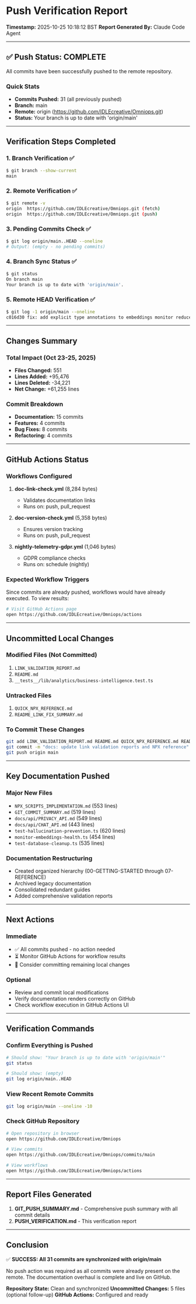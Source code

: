 # Push Verification Report

**Timestamp:** 2025-10-25 10:18:12 BST
**Report Generated By:** Claude Code Agent

---

## ✅ Push Status: COMPLETE

All commits have been successfully pushed to the remote repository.

### Quick Stats
- **Commits Pushed:** 31 (all previously pushed)
- **Branch:** main
- **Remote:** origin (https://github.com/IDLEcreative/Omniops.git)
- **Status:** Your branch is up to date with 'origin/main'

---

## Verification Steps Completed

### 1. Branch Verification ✅
```bash
$ git branch --show-current
main
```

### 2. Remote Verification ✅
```bash
$ git remote -v
origin  https://github.com/IDLEcreative/Omniops.git (fetch)
origin  https://github.com/IDLEcreative/Omniops.git (push)
```

### 3. Pending Commits Check ✅
```bash
$ git log origin/main..HEAD --oneline
# Output: (empty - no pending commits)
```

### 4. Branch Sync Status ✅
```bash
$ git status
On branch main
Your branch is up to date with 'origin/main'.
```

### 5. Remote HEAD Verification ✅
```bash
$ git log -1 origin/main --oneline
c016d30 fix: add explicit type annotations to embeddings monitor reduce function
```

---

## Changes Summary

### Total Impact (Oct 23-25, 2025)
- **Files Changed:** 551
- **Lines Added:** +95,476
- **Lines Deleted:** -34,221
- **Net Change:** +61,255 lines

### Commit Breakdown
- **Documentation:** 15 commits
- **Features:** 4 commits
- **Bug Fixes:** 8 commits
- **Refactoring:** 4 commits

---

## GitHub Actions Status

### Workflows Configured
1. **doc-link-check.yml** (8,284 bytes)
   - Validates documentation links
   - Runs on: push, pull_request

2. **doc-version-check.yml** (5,358 bytes)
   - Ensures version tracking
   - Runs on: push, pull_request

3. **nightly-telemetry-gdpr.yml** (1,046 bytes)
   - GDPR compliance checks
   - Runs on: schedule (nightly)

### Expected Workflow Triggers
Since commits are already pushed, workflows would have already executed. To view results:

```bash
# Visit GitHub Actions page
open https://github.com/IDLEcreative/Omniops/actions
```

---

## Uncommitted Local Changes

### Modified Files (Not Committed)
1. `LINK_VALIDATION_REPORT.md`
2. `README.md`
3. `__tests__/lib/analytics/business-intelligence.test.ts`

### Untracked Files
1. `QUICK_NPX_REFERENCE.md`
2. `README_LINK_FIX_SUMMARY.md`

### To Commit These Changes
```bash
git add LINK_VALIDATION_REPORT.md README.md QUICK_NPX_REFERENCE.md README_LINK_FIX_SUMMARY.md
git commit -m "docs: update link validation reports and NPX reference"
git push origin main
```

---

## Key Documentation Pushed

### Major New Files
- `NPX_SCRIPTS_IMPLEMENTATION.md` (553 lines)
- `GIT_COMMIT_SUMMARY.md` (519 lines)
- `docs/api/PRIVACY_API.md` (549 lines)
- `docs/api/CHAT_API.md` (443 lines)
- `test-hallucination-prevention.ts` (620 lines)
- `monitor-embeddings-health.ts` (454 lines)
- `test-database-cleanup.ts` (535 lines)

### Documentation Restructuring
- Created organized hierarchy (00-GETTING-STARTED through 07-REFERENCE)
- Archived legacy documentation
- Consolidated redundant guides
- Added comprehensive validation reports

---

## Next Actions

### Immediate
- ✅ All commits pushed - no action needed
- ⏳ Monitor GitHub Actions for workflow results
- 📝 Consider committing remaining local changes

### Optional
- Review and commit local modifications
- Verify documentation renders correctly on GitHub
- Check workflow execution in GitHub Actions UI

---

## Verification Commands

### Confirm Everything is Pushed
```bash
# Should show: "Your branch is up to date with 'origin/main'"
git status

# Should show: (empty)
git log origin/main..HEAD
```

### View Recent Remote Commits
```bash
git log origin/main --oneline -10
```

### Check GitHub Repository
```bash
# Open repository in browser
open https://github.com/IDLEcreative/Omniops

# View commits
open https://github.com/IDLEcreative/Omniops/commits/main

# View workflows
open https://github.com/IDLEcreative/Omniops/actions
```

---

## Report Files Generated

1. **GIT_PUSH_SUMMARY.md** - Comprehensive push summary with all commit details
2. **PUSH_VERIFICATION.md** - This verification report

---

## Conclusion

✅ **SUCCESS: All 31 commits are synchronized with origin/main**

No push action was required as all commits were already present on the remote. The documentation overhaul is complete and live on GitHub.

**Repository State:** Clean and synchronized
**Uncommitted Changes:** 5 files (optional follow-up)
**GitHub Actions:** Configured and ready
